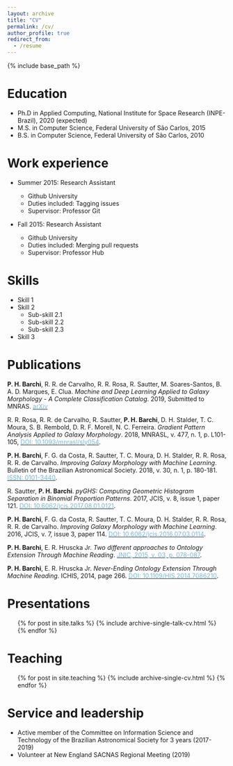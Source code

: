 ```yaml
---
layout: archive
title: "CV"
permalink: /cv/
author_profile: true
redirect_from:
  - /resume
---
```


{% include base_path %}

Education
======
* Ph.D in Applied Computing, National Institute for Space Research (INPE-Brazil), 2020 (expected)
* M.S. in Computer Science, Federal University of São Carlos, 2015
* B.S. in Computer Science, Federal University of São Carlos, 2010

Work experience
======
* Summer 2015: Research Assistant
  * Github University
  * Duties included: Tagging issues
  * Supervisor: Professor Git

* Fall 2015: Research Assistant
  * Github University
  * Duties included: Merging pull requests
  * Supervisor: Professor Hub
  
Skills
======
* Skill 1
* Skill 2
  * Sub-skill 2.1
  * Sub-skill 2.2
  * Sub-skill 2.3
* Skill 3

Publications
======
<p> <b>P. H. Barchi</b>, R. R. de Carvalho, R. R. Rosa, R. Sautter, M. Soares-Santos, B. A. D. Marques, E. Clua. <i>Machine and Deep Learning Applied to Galaxy Morphology - A Complete Classification Catalog</i>. 2019, Submitted to MNRAS. <a href="https://arxiv.org/abs/1901.07047"><font color="75B9D4">arXiv</font></a>

<p> R. R. Rosa, R. R. de Carvalho, R. Sautter, <b>P. H. Barchi</b>, D. H. Stalder, T. C. Moura, S. B. Rembold, D. R. F. Morell, N. C. Ferreira. <i>Gradient Pattern Analysis Applied to Galaxy Morphology</i>. 2018, MNRASL, v. 477, n. 1, p. L101-105, <a href="https://academic.oup.com/mnrasl/article/477/1/L101/4961142"><font color="75B9D4">DOI: 10.1093/mnrasl/sly054</font></a>.

<p> <b>P. H. Barchi</b>, F. G. da Costa, R. Sautter, T. C. Moura, D. H. Stalder, R. R. Rosa, R. R. de Carvalho. <i>Improving Galaxy Morphology with Machine Learning</i>. Bulletin of the Brazilian Astronomical Society. 2018, v. 30, n. 1, p. 180-181. <a href="https://sab-astro.org.br/wp-content/uploads/2018/10/PauloBarchi.pdf"><font color="75B9D4">ISSN: 0101-3440</font></a>.

<p> R. Sautter, <b>P. H. Barchi</b>. <i>pyGHS: Computing Geometric Histogram Separation in Binomial Proportion Patterns</i>. 2017, JCIS, v. 8, issue 1, paper 121. <a href="http://epacis.net/jcis/10.6062jcis.2017.08.01.0121.php"><font color="75B9D4">DOI: 10.6062/jcis.2017.08.01.0121</font></a>.

<p> <b>P. H. Barchi</b>, F. G. da Costa, R. Sautter, T. C. Moura, D. H. Stalder, R. R. Rosa, R. R. de Carvalho. <i>Improving Galaxy Morphology with Machine Learning</i>. 2016, JCIS, v. 7, issue 3, paper 114. <a href="http://www.epacis.net/jcis/10.6062jcis.2016.07.03.0114.php"><font color="75B9D4">DOI: 10.6062/jcis.2016.07.03.0114</font></a>.

<p> <b>P. H. Barchi</b>, E. R. Hruscka Jr. <i>Two different approaches to Ontology Extension Through Machine Reading</i>. <a href="http://www.mirlabs.net/jnic/secured/Volume3-Issue1/Paper9.pdf"><font color="75B9D4">JNIC, 2015, v. 03, p. 078-087</font></a>.
  
<p> <b>P. H. Barchi</b>, E. R. Hruscka Jr. <i>Never-Ending Ontology Extension Through Machine Reading</i>. ICHIS, 2014, page 266. <a href="https://ieeexplore.ieee.org/document/7086210?tp=&arnumber=7086210&url=http:%2F%2Fieeexplore.ieee.org%2Fstamp%2Fstamp.jsp%3Ftp%3D%26arnumber%3D7086210"><font color="75B9D4">DOI: 10.1109/HIS.2014.7086210</font></a>.
  
Presentations
======
  <ul>{% for post in site.talks %}
    {% include archive-single-talk-cv.html %}
  {% endfor %}</ul>
  
Teaching
======
  <ul>{% for post in site.teaching %}
    {% include archive-single-cv.html %}
  {% endfor %}</ul>
  
Service and leadership
======
* Active member of the Committee on Information Science and Technology of the Brazilian Astronomical Society for 3 years (2017-2019)
* Volunteer at New England SACNAS Regional Meeting (2019)
